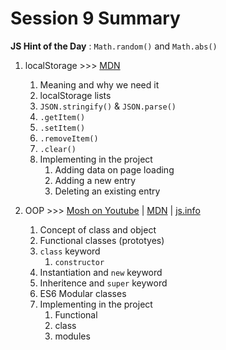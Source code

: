 # Session 9 Summary

**JS Hint of the Day** : `Math.random()` and `Math.abs()`

1. localStorage >>> [MDN](https://developer.mozilla.org/en-US/docs/Web/API/Window/localStorage)

    1. Meaning and why we need it
    2. localStorage lists
    3. `JSON.stringify()` & `JSON.parse()`
    4. `.getItem()`
    5. `.setItem()`
    6. `.removeItem()`
    7. `.clear()`
    8. Implementing in the project
        1. Adding data on page loading
        2. Adding a new entry
        3. Deleting an existing entry

2. OOP >>> [Mosh on Youtube](https://www.youtube.com/watch?v=PFmuCDHHpwk) | [MDN](https://developer.mozilla.org/en-US/docs/Learn/JavaScript/Objects/Object-oriented_JS) | [js.info](https://javascript.info/classes)
    1. Concept of class and object
    2. Functional classes (prototyes)
    3. `class` keyword
        1. `constructor`
    4. Instantiation and `new` keyword
    5. Inheritence and `super` keyword
    6. ES6 Modular classes
    7. Implementing in the project
        1. Functional
        2. class
        3. modules